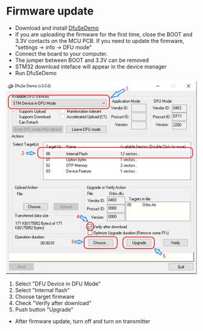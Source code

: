 # Firmware update
- Download and install [DfuSeDemo](https://www.st.com/en/development-tools/stsw-stm32080.html) 
- If you are uploading the firmware for the first time, close the BOOT and 3.3V contacts on the MCU PCB. If you need to update the firmware,  "settings -> info -> DFU mode"
- Connect the board to your computer.
- The jumper between BOOT and 3.3V can be removed
- STM32 download inteface will appear in the device manager
- Run DfuSeDemo



![DfuSeDemo](image/firmware_update/dfuse_main_screen_w_marks.png)
1. Select "DFU Device in DFU Mode" 
2. Select "Internal flash"
3. Choose target firmware
4. Check "Verify after download"
5. Push button "Upgrade"

- After firmware update, turn off and turn on transmitter
